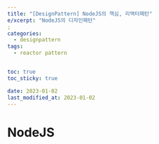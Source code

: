 ```yaml
---
title: "[DesignPattern] NodeJS의 핵심, 리액터패턴"
e/xcerpt: "NodeJS의 디자인패턴"
;
categories:
  - designpattern
tags:
  - reactor pattern


toc: true
toc_sticky: true

date: 2023-01-02
last_modified_at: 2023-01-02
---
```


# NodeJS


